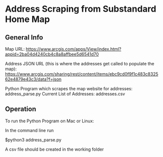 # Address Scraping from Substandard Home Map

## General Info
Map URL: https://www.arcgis.com/apps/View/index.html?appid=2ba04d4240cb4c8a8affbee5d6541d70

Address JSON URL (this is where the addresses get called to populate the map):
https://www.arcgis.com/sharing/rest/content/items/ebc9cd0f9f1c483c832562e4879e43c3/data?f=json

Python Program which scrapes the map website for addresses: address_parse.py
Current List of Addresses: addresses.csv

## Operation
To run the Python Program on Mac or Linux:

In the command line run

$python3 address_parse.py

A csv file should be created in the working folder
